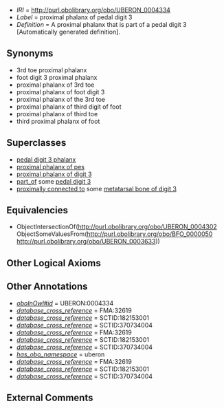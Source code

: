  * *IRI* = http://purl.obolibrary.org/obo/UBERON_0004334
 * *Label* = proximal phalanx of pedal digit 3
 * *Definition* = A proximal phalanx that is part of a pedal digit 3 [Automatically generated definition].

## Synonyms

 * 3rd toe proximal phalanx
 * foot digit 3 proximal phalanx
 * proximal phalanx of 3rd toe
 * proximal phalanx of foot digit 3
 * proximal phalanx of the 3rd toe
 * proximal phalanx of third digit of foot
 * proximal phalanx of third toe
 * third proximal phalanx of foot

## Superclasses

 * [pedal digit 3 phalanx](../../UBERON/42/UBERON_0003642.md)
 * [proximal phalanx of pes](../../UBERON/68/UBERON_0003868.md)
 * [proximal phalanx of digit 3](../../UBERON/03/UBERON_0014503.md)
 * [part_of](../../BFO/50/BFO_0000050.md) some [pedal digit 3](../../UBERON/33/UBERON_0003633.md)
 * [proximally connected to](../../core#proximally/to/core#proximally_connected_to.md) some [metatarsal bone of digit 3](../../UBERON/52/UBERON_0003652.md)

## Equivalencies

 * ObjectIntersectionOf(<http://purl.obolibrary.org/obo/UBERON_0004302> ObjectSomeValuesFrom(<http://purl.obolibrary.org/obo/BFO_0000050> <http://purl.obolibrary.org/obo/UBERON_0003633>))

## Other Logical Axioms


## Other Annotations

 * *[oboInOwl#id](../../id/oboInOwl#id.md)* = UBERON:0004334
 * *[database_cross_reference](../../ef/oboInOwl#hasDbXref.md)* = FMA:32619
 * *[database_cross_reference](../../ef/oboInOwl#hasDbXref.md)* = SCTID:182153001
 * *[database_cross_reference](../../ef/oboInOwl#hasDbXref.md)* = SCTID:370734004
 * *[database_cross_reference](../../ef/oboInOwl#hasDbXref.md)* = FMA:32619
 * *[database_cross_reference](../../ef/oboInOwl#hasDbXref.md)* = SCTID:182153001
 * *[database_cross_reference](../../ef/oboInOwl#hasDbXref.md)* = SCTID:370734004
 * *[has_obo_namespace](../../ce/oboInOwl#hasOBONamespace.md)* = uberon
 * *[database_cross_reference](../../ef/oboInOwl#hasDbXref.md)* = FMA:32619
 * *[database_cross_reference](../../ef/oboInOwl#hasDbXref.md)* = SCTID:182153001
 * *[database_cross_reference](../../ef/oboInOwl#hasDbXref.md)* = SCTID:370734004

## External Comments

